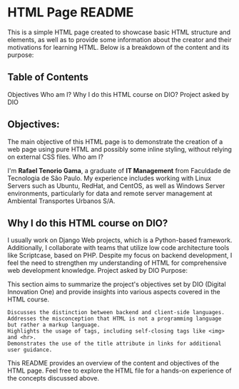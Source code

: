 # HTML Page README

This is a simple HTML page created to showcase basic HTML structure and elements, as well as to provide some information about the creator and their motivations for learning HTML. Below is a breakdown of the content and its purpose:

## Table of Contents

Objectives
Who am I?
Why I do this HTML course on DIO?
Project asked by DIO

## Objectives:

The main objective of this HTML page is to demonstrate the creation of a web page using pure HTML and possibly some inline styling, without relying on external CSS files.
Who am I?

I'm **Rafael Tenorio Gama**, a graduate of **IT Management** from Faculdade de Tecnologia de São Paulo. My experience includes working with Linux Servers such as Ubuntu, RedHat, and CentOS, as well as Windows Server environments, particularly for data and remote server management at Ambiental Transportes Urbanos S/A.

## Why I do this HTML course on DIO?

I usually work on Django Web projects, which is a Python-based framework. Additionally, I collaborate with teams that utilize low code architecture tools like Scriptcase, based on PHP. Despite my focus on backend development, I feel the need to strengthen my understanding of HTML for comprehensive web development knowledge.
Project asked by DIO
Purpose:

This section aims to summarize the project's objectives set by DIO (Digital Innovation One) and provide insights into various aspects covered in the HTML course.

    Discusses the distinction between backend and client-side languages.
    Addresses the misconception that HTML is not a programming language but rather a markup language.
    Highlights the usage of tags, including self-closing tags like <img> and <hr>.
    Demonstrates the use of the title attribute in links for additional user guidance.

This README provides an overview of the content and objectives of the HTML page. Feel free to explore the HTML file for a hands-on experience of the concepts discussed above.
